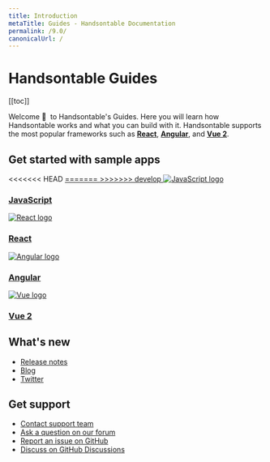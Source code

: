 ```yaml
---
title: Introduction
metaTitle: Guides - Handsontable Documentation
permalink: /9.0/
canonicalUrl: /
---
```


# Handsontable Guides

[[toc]]

Welcome 👋&nbsp; to Handsontable's Guides. Here you will learn how Handsontable works and what you can build with it. Handsontable supports the most popular frameworks such as **[React](@/guides/integrate-with-react/react-simple-example.md)**, **[Angular](@/guides/integrate-with-angular/angular-simple-example.md)**, and **[Vue 2](@/guides/integrate-with-vue/vue-simple-example.md)**.

## Get started with sample apps

<div class="row-items-container">
<<<<<<< HEAD
    <a href="/docs/9.0/demo" class="row-item">
=======
    <a href="/docs/9.0/binding-to-data" class="row-item">
>>>>>>> develop
     <img class="integration-framework-logo" src="/docs/9.0/img/pages/introduction/javascript.svg" alt="JavaScript logo" />
     <h3>JavaScript</h3>
    </a>

   <a href="/docs/9.0/react-simple-example" class="row-item">
   <img class="integration-framework-logo" src="/docs/9.0/img/pages/introduction/react.svg" alt="React logo" />
    <h3>React</h3>
   </a>

   <a href="/docs/9.0/angular-simple-example" class="row-item">
    <img class="integration-framework-logo" src="/docs/9.0/img/pages/introduction/angular.svg" alt="Angular logo" />
    <h3>Angular</h3>
   </a>

   <a href="/docs/9.0/vue-simple-example" class="row-item">
    <img class="integration-framework-logo" src="/docs/9.0/img/pages/introduction/vue.svg" alt="Vue logo" />
    <h3>Vue 2</h3>
   </a>
</div>

## What's new

- [Release notes](@/guides/upgrade-and-migration/release-notes.md)
- [Blog](https://handsontable.com/blog)
- [Twitter](https://twitter.com/handsontable)

## Get support

- [Contact support team](https://handsontable.com/contact?category=technical_support)
- [Ask a question on our forum](https://forum.handsontable.com)
- [Report an issue on GitHub](https://github.com/handsontable/handsontable/issues)
- [Discuss on GitHub Discussions](https://github.com/handsontable/handsontable/discussions)

